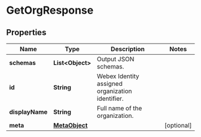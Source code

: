 <!--  Copyright 2025 Cisco Systems Inc.

 Permission is hereby granted, free of charge, to any person obtaining a copy
 of this software and associated documentation files (the "Software"), to deal
 in the Software without restriction, including without limitation the rights
 to use, copy, modify, merge, publish, distribute, sublicense, and/or sell
 copies of the Software, and to permit persons to whom the Software is
 furnished to do so, subject to the following conditions:

 The above copyright notice and this permission notice shall be included in
 all copies or substantial portions of the Software.

 THE SOFTWARE IS PROVIDED "AS IS", WITHOUT WARRANTY OF ANY KIND, EXPRESS OR
 IMPLIED, INCLUDING BUT NOT LIMITED TO THE WARRANTIES OF MERCHANTABILITY,
 FITNESS FOR A PARTICULAR PURPOSE AND NONINFRINGEMENT. IN NO EVENT SHALL THE
 AUTHORS OR COPYRIGHT HOLDERS BE LIABLE FOR ANY CLAIM, DAMAGES OR OTHER
 LIABILITY, WHETHER IN AN ACTION OF CONTRACT, TORT OR OTHERWISE, ARISING FROM,
 OUT OF OR IN CONNECTION WITH THE SOFTWARE OR THE USE OR OTHER DEALINGS IN
 THE SOFTWARE.-->

# GetOrgResponse


## Properties

| Name | Type | Description | Notes |
|------------ | ------------- | ------------- | -------------|
|**schemas** | **List&lt;Object&gt;** | Output JSON schemas. |  |
|**id** | **String** | Webex Identity assigned organization identifier. |  |
|**displayName** | **String** | Full name of the organization. |  |
|**meta** | [**MetaObject**](MetaObject.md) |  |  [optional] |



